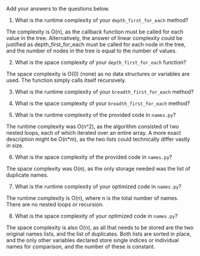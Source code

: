 Add your answers to the questions below.

1. What is the runtime complexity of your `depth_first_for_each` method?

The complexity is O(n), as the callback function must be called for each value
in the tree. Alternatively, the answer of linear complexity could be justified
as depth_first_for_each must be called for each node in the tree, and the
number of nodes in the tree is equal to the number of values.

2. What is the space complexity of your `depth_first_for_each` function?

The space complexity is O(0) (none) as no data structures or variables are
used. The function simply calls itself recursively.

3. What is the runtime complexity of your `breadth_first_for_each` method?

4. What is the space complexity of your `breadth_first_for_each` method?


5. What is the runtime complexity of the provided code in `names.py`?

The runtime complexity was O(n^2), as the algorithm consisted of two nested
loops, each of which iterated over an entire array. A more exact description
might be O(n*m), as the two lists could technically differ vastly in size.

6. What is the space complexity of the provided code in `names.py`?

The space complexity was O(n), as the only storage needed was the list of
duplicate names.

7. What is the runtime complexity of your optimized code in `names.py`?

The runtime complexity is O(n), where n is the total number of names. There
are no nested loops or recursion.

8. What is the space complexity of your optimized code in `names.py`?

The space complexity is also O(n), as all that needs to be stored are the two
original names lists, and the list of duplicates. Both lists are sorted in
place, and the only other variables declared store single indices or individual
names for comparison, and the number of these is constant.